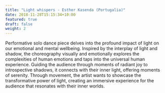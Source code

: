 ```yaml
---
title: "Light whispers - Esther Kasenda (Portugalia)"
date: 2018-11-28T15:15:34+10:00
featured: true
draft: false
weight: 2
---
```

Performative solo dance piece delves into the profound impact of light on our emotional and mental wellbeing.  Inspired by the interplay of light and shadow, the choreography visually and emotionally explores the complexities of human emotions and taps into the universal human experience.
Guiding the audience through moments of radiant joy to introspective shadows, it connects with their inner light, offering moments of serenity. Through movement, the artist wants to showcase the transformative power of light, creating an immersive experience for the audience that resonates with their inner worlds. 